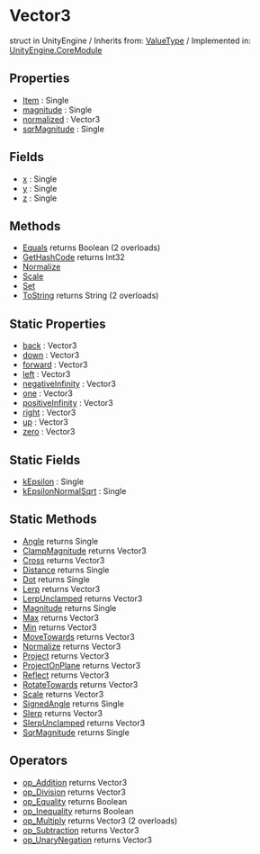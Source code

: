# Vector3
struct in UnityEngine
 / Inherits from: <a href="https://docs.unity3d.com/6000.1/Documentation/ScriptReference/ValueType.html">ValueType</a> / Implemented in: <a href="https://docs.unity3d.com/6000.1/Documentation/ScriptReference/UnityEngine.CoreModule.html">UnityEngine.CoreModule</a>

## Properties
- <a href="https://docs.unity3d.com/6000.1/Documentation/ScriptReference/Vector3-Item.html">Item</a> : Single
- <a href="https://docs.unity3d.com/6000.1/Documentation/ScriptReference/Vector3-magnitude.html">magnitude</a> : Single
- <a href="https://docs.unity3d.com/6000.1/Documentation/ScriptReference/Vector3-normalized.html">normalized</a> : Vector3
- <a href="https://docs.unity3d.com/6000.1/Documentation/ScriptReference/Vector3-sqrMagnitude.html">sqrMagnitude</a> : Single

## Fields
- <a href="https://docs.unity3d.com/6000.1/Documentation/ScriptReference/Vector3-x.html">x</a> : Single
- <a href="https://docs.unity3d.com/6000.1/Documentation/ScriptReference/Vector3-y.html">y</a> : Single
- <a href="https://docs.unity3d.com/6000.1/Documentation/ScriptReference/Vector3-z.html">z</a> : Single

## Methods
- <a href="https://docs.unity3d.com/6000.1/Documentation/ScriptReference/Vector3.Equals.html">Equals</a> returns Boolean (2 overloads)
- <a href="https://docs.unity3d.com/6000.1/Documentation/ScriptReference/Vector3.GetHashCode.html">GetHashCode</a> returns Int32
- <a href="https://docs.unity3d.com/6000.1/Documentation/ScriptReference/Vector3.Normalize.html">Normalize</a>
- <a href="https://docs.unity3d.com/6000.1/Documentation/ScriptReference/Vector3.Scale.html">Scale</a>
- <a href="https://docs.unity3d.com/6000.1/Documentation/ScriptReference/Vector3.Set.html">Set</a>
- <a href="https://docs.unity3d.com/6000.1/Documentation/ScriptReference/Vector3.ToString.html">ToString</a> returns String (2 overloads)

## Static Properties
- <a href="https://docs.unity3d.com/6000.1/Documentation/ScriptReference/Vector3-back.html">back</a> : Vector3
- <a href="https://docs.unity3d.com/6000.1/Documentation/ScriptReference/Vector3-down.html">down</a> : Vector3
- <a href="https://docs.unity3d.com/6000.1/Documentation/ScriptReference/Vector3-forward.html">forward</a> : Vector3
- <a href="https://docs.unity3d.com/6000.1/Documentation/ScriptReference/Vector3-left.html">left</a> : Vector3
- <a href="https://docs.unity3d.com/6000.1/Documentation/ScriptReference/Vector3-negativeInfinity.html">negativeInfinity</a> : Vector3
- <a href="https://docs.unity3d.com/6000.1/Documentation/ScriptReference/Vector3-one.html">one</a> : Vector3
- <a href="https://docs.unity3d.com/6000.1/Documentation/ScriptReference/Vector3-positiveInfinity.html">positiveInfinity</a> : Vector3
- <a href="https://docs.unity3d.com/6000.1/Documentation/ScriptReference/Vector3-right.html">right</a> : Vector3
- <a href="https://docs.unity3d.com/6000.1/Documentation/ScriptReference/Vector3-up.html">up</a> : Vector3
- <a href="https://docs.unity3d.com/6000.1/Documentation/ScriptReference/Vector3-zero.html">zero</a> : Vector3

## Static Fields
- <a href="https://docs.unity3d.com/6000.1/Documentation/ScriptReference/Vector3-kEpsilon.html">kEpsilon</a> : Single
- <a href="https://docs.unity3d.com/6000.1/Documentation/ScriptReference/Vector3-kEpsilonNormalSqrt.html">kEpsilonNormalSqrt</a> : Single

## Static Methods
- <a href="https://docs.unity3d.com/6000.1/Documentation/ScriptReference/Vector3.Angle.html">Angle</a> returns Single
- <a href="https://docs.unity3d.com/6000.1/Documentation/ScriptReference/Vector3.ClampMagnitude.html">ClampMagnitude</a> returns Vector3
- <a href="https://docs.unity3d.com/6000.1/Documentation/ScriptReference/Vector3.Cross.html">Cross</a> returns Vector3
- <a href="https://docs.unity3d.com/6000.1/Documentation/ScriptReference/Vector3.Distance.html">Distance</a> returns Single
- <a href="https://docs.unity3d.com/6000.1/Documentation/ScriptReference/Vector3.Dot.html">Dot</a> returns Single
- <a href="https://docs.unity3d.com/6000.1/Documentation/ScriptReference/Vector3.Lerp.html">Lerp</a> returns Vector3
- <a href="https://docs.unity3d.com/6000.1/Documentation/ScriptReference/Vector3.LerpUnclamped.html">LerpUnclamped</a> returns Vector3
- <a href="https://docs.unity3d.com/6000.1/Documentation/ScriptReference/Vector3.Magnitude.html">Magnitude</a> returns Single
- <a href="https://docs.unity3d.com/6000.1/Documentation/ScriptReference/Vector3.Max.html">Max</a> returns Vector3
- <a href="https://docs.unity3d.com/6000.1/Documentation/ScriptReference/Vector3.Min.html">Min</a> returns Vector3
- <a href="https://docs.unity3d.com/6000.1/Documentation/ScriptReference/Vector3.MoveTowards.html">MoveTowards</a> returns Vector3
- <a href="https://docs.unity3d.com/6000.1/Documentation/ScriptReference/Vector3.Normalize.html">Normalize</a> returns Vector3
- <a href="https://docs.unity3d.com/6000.1/Documentation/ScriptReference/Vector3.Project.html">Project</a> returns Vector3
- <a href="https://docs.unity3d.com/6000.1/Documentation/ScriptReference/Vector3.ProjectOnPlane.html">ProjectOnPlane</a> returns Vector3
- <a href="https://docs.unity3d.com/6000.1/Documentation/ScriptReference/Vector3.Reflect.html">Reflect</a> returns Vector3
- <a href="https://docs.unity3d.com/6000.1/Documentation/ScriptReference/Vector3.RotateTowards.html">RotateTowards</a> returns Vector3
- <a href="https://docs.unity3d.com/6000.1/Documentation/ScriptReference/Vector3.Scale.html">Scale</a> returns Vector3
- <a href="https://docs.unity3d.com/6000.1/Documentation/ScriptReference/Vector3.SignedAngle.html">SignedAngle</a> returns Single
- <a href="https://docs.unity3d.com/6000.1/Documentation/ScriptReference/Vector3.Slerp.html">Slerp</a> returns Vector3
- <a href="https://docs.unity3d.com/6000.1/Documentation/ScriptReference/Vector3.SlerpUnclamped.html">SlerpUnclamped</a> returns Vector3
- <a href="https://docs.unity3d.com/6000.1/Documentation/ScriptReference/Vector3.SqrMagnitude.html">SqrMagnitude</a> returns Single

## Operators
- <a href="https://docs.unity3d.com/6000.1/Documentation/ScriptReference/Vector3.op_Addition.html">op_Addition</a> returns Vector3
- <a href="https://docs.unity3d.com/6000.1/Documentation/ScriptReference/Vector3.op_Division.html">op_Division</a> returns Vector3
- <a href="https://docs.unity3d.com/6000.1/Documentation/ScriptReference/Vector3.op_Equality.html">op_Equality</a> returns Boolean
- <a href="https://docs.unity3d.com/6000.1/Documentation/ScriptReference/Vector3.op_Inequality.html">op_Inequality</a> returns Boolean
- <a href="https://docs.unity3d.com/6000.1/Documentation/ScriptReference/Vector3.op_Multiply.html">op_Multiply</a> returns Vector3 (2 overloads)
- <a href="https://docs.unity3d.com/6000.1/Documentation/ScriptReference/Vector3.op_Subtraction.html">op_Subtraction</a> returns Vector3
- <a href="https://docs.unity3d.com/6000.1/Documentation/ScriptReference/Vector3.op_UnaryNegation.html">op_UnaryNegation</a> returns Vector3
